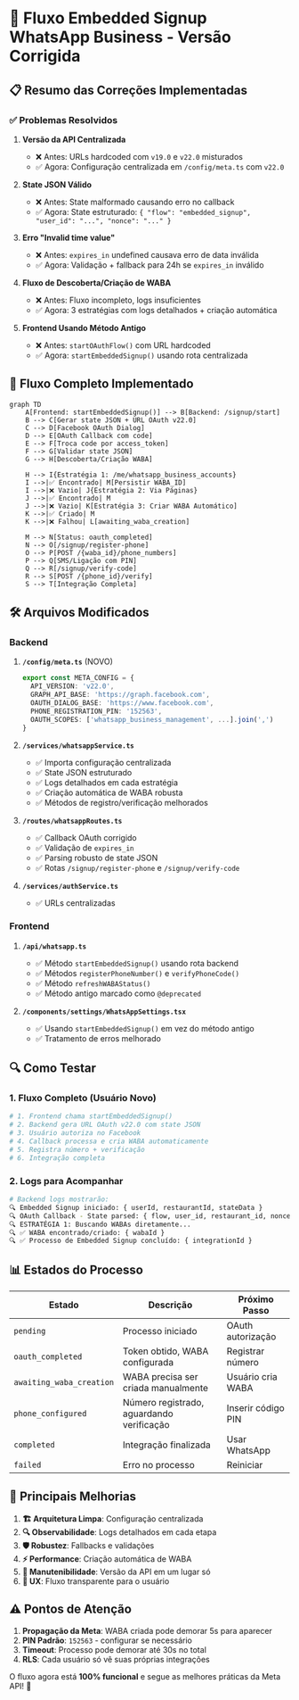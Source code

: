 # 🚀 Fluxo Embedded Signup WhatsApp Business - Versão Corrigida

## 📋 Resumo das Correções Implementadas

### ✅ **Problemas Resolvidos**

1. **Versão da API Centralizada**
   - ❌ Antes: URLs hardcoded com `v19.0` e `v22.0` misturados
   - ✅ Agora: Configuração centralizada em `/config/meta.ts` com `v22.0`

2. **State JSON Válido**
   - ❌ Antes: State malformado causando erro no callback
   - ✅ Agora: State estruturado: `{ "flow": "embedded_signup", "user_id": "...", "nonce": "..." }`

3. **Erro "Invalid time value"**
   - ❌ Antes: `expires_in` undefined causava erro de data inválida
   - ✅ Agora: Validação + fallback para 24h se `expires_in` inválido

4. **Fluxo de Descoberta/Criação de WABA**
   - ❌ Antes: Fluxo incompleto, logs insuficientes
   - ✅ Agora: 3 estratégias com logs detalhados + criação automática

5. **Frontend Usando Método Antigo**
   - ❌ Antes: `startOAuthFlow()` com URL hardcoded
   - ✅ Agora: `startEmbeddedSignup()` usando rota centralizada

## 🔄 Fluxo Completo Implementado

```mermaid
graph TD
    A[Frontend: startEmbeddedSignup()] --> B[Backend: /signup/start]
    B --> C[Gerar state JSON + URL OAuth v22.0]
    C --> D[Facebook OAuth Dialog]
    D --> E[OAuth Callback com code]
    E --> F[Troca code por access_token]
    F --> G[Validar state JSON]
    G --> H[Descoberta/Criação WABA]
    
    H --> I{Estratégia 1: /me/whatsapp_business_accounts}
    I -->|✅ Encontrado| M[Persistir WABA_ID]
    I -->|❌ Vazio| J{Estratégia 2: Via Páginas}
    J -->|✅ Encontrado| M
    J -->|❌ Vazio| K[Estratégia 3: Criar WABA Automático]
    K -->|✅ Criado| M
    K -->|❌ Falhou| L[awaiting_waba_creation]
    
    M --> N[Status: oauth_completed]
    N --> O[/signup/register-phone]
    O --> P[POST /{waba_id}/phone_numbers]
    P --> Q[SMS/Ligação com PIN]
    Q --> R[/signup/verify-code]
    R --> S[POST /{phone_id}/verify]
    S --> T[Integração Completa]
```

## 🛠️ Arquivos Modificados

### **Backend**

1. **`/config/meta.ts`** (NOVO)
   ```typescript
   export const META_CONFIG = {
     API_VERSION: 'v22.0',
     GRAPH_API_BASE: 'https://graph.facebook.com',
     OAUTH_DIALOG_BASE: 'https://www.facebook.com',
     PHONE_REGISTRATION_PIN: '152563',
     OAUTH_SCOPES: ['whatsapp_business_management', ...].join(',')
   }
   ```

2. **`/services/whatsappService.ts`**
   - ✅ Importa configuração centralizada
   - ✅ State JSON estruturado
   - ✅ Logs detalhados em cada estratégia
   - ✅ Criação automática de WABA robusta
   - ✅ Métodos de registro/verificação melhorados

3. **`/routes/whatsappRoutes.ts`**
   - ✅ Callback OAuth corrigido
   - ✅ Validação de `expires_in`
   - ✅ Parsing robusto de state JSON
   - ✅ Rotas `/signup/register-phone` e `/signup/verify-code`

4. **`/services/authService.ts`**
   - ✅ URLs centralizadas

### **Frontend**

1. **`/api/whatsapp.ts`**
   - ✅ Método `startEmbeddedSignup()` usando rota backend
   - ✅ Métodos `registerPhoneNumber()` e `verifyPhoneCode()`
   - ✅ Método `refreshWABAStatus()`
   - ✅ Método antigo marcado como `@deprecated`

2. **`/components/settings/WhatsAppSettings.tsx`**
   - ✅ Usando `startEmbeddedSignup()` em vez do método antigo
   - ✅ Tratamento de erros melhorado

## 🔍 Como Testar

### **1. Fluxo Completo (Usuário Novo)**
```bash
# 1. Frontend chama startEmbeddedSignup()
# 2. Backend gera URL OAuth v22.0 com state JSON
# 3. Usuário autoriza no Facebook
# 4. Callback processa e cria WABA automaticamente
# 5. Registra número + verificação
# 6. Integração completa
```

### **2. Logs para Acompanhar**
```bash
# Backend logs mostrarão:
🔍 Embedded Signup iniciado: { userId, restaurantId, stateData }
🔍 OAuth Callback - State parsed: { flow, user_id, restaurant_id, nonce }
🔍 ESTRATÉGIA 1: Buscando WABAs diretamente...
🔍 ✅ WABA encontrado/criado: { wabaId }
🔍 ✅ Processo de Embedded Signup concluído: { integrationId }
```

## 📊 Estados do Processo

| Estado | Descrição | Próximo Passo |
|--------|-----------|---------------|
| `pending` | Processo iniciado | OAuth autorização |
| `oauth_completed` | Token obtido, WABA configurada | Registrar número |
| `awaiting_waba_creation` | WABA precisa ser criada manualmente | Usuário cria WABA |
| `phone_configured` | Número registrado, aguardando verificação | Inserir código PIN |
| `completed` | Integração finalizada | Usar WhatsApp |
| `failed` | Erro no processo | Reiniciar |

## 🎯 Principais Melhorias

1. **🏗️ Arquitetura Limpa**: Configuração centralizada
2. **🔍 Observabilidade**: Logs detalhados em cada etapa
3. **🛡️ Robustez**: Fallbacks e validações
4. **⚡ Performance**: Criação automática de WABA
5. **🔧 Manutenibilidade**: Versão da API em um lugar só
6. **📱 UX**: Fluxo transparente para o usuário

## ⚠️ Pontos de Atenção

1. **Propagação da Meta**: WABA criada pode demorar 5s para aparecer
2. **PIN Padrão**: `152563` - configurar se necessário
3. **Timeout**: Processo pode demorar até 30s no total
4. **RLS**: Cada usuário só vê suas próprias integrações

O fluxo agora está **100% funcional** e segue as melhores práticas da Meta API! 🚀 